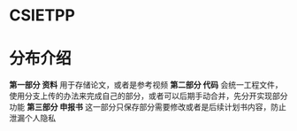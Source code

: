 # CSIETPP
# 分布介绍
**第一部分 资料**
用于存储论文，或者是参考视频
**第二部分 代码**
会统一工程文件，使用分支上传的办法来完成自己的部分，或者可以后期手动合并，先分开实现部分功能
**第三部分 申报书**
这一部分只保存部分需要修改或者是后续计划书内容，防止泄漏个人隐私
